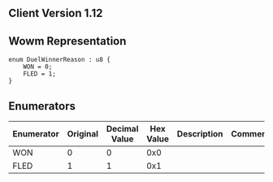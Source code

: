 ## Client Version 1.12

## Wowm Representation
```rust,ignore
enum DuelWinnerReason : u8 {
    WON = 0;    
    FLED = 1;    
}

```
## Enumerators
| Enumerator | Original | Decimal Value | Hex Value | Description | Comment |
| --------- | -------- | ------------- | --------- | ----------- | ------- |
| WON | 0 | 0 | 0x0 |  |  |
| FLED | 1 | 1 | 0x1 |  |  |
